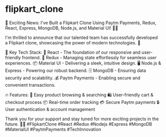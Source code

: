 # flipkart_clone
🚀 Exciting News: I've Built a Flipkart Clone Using Paytm Payments, Redux, React, Express, MongoDB, Node.js, and Material UI! 🛒💼

I'm thrilled to announce that our talented team has successfully developed a Flipkart clone, showcasing the power of modern technologies. 🌟

📌 Key Tech Stack:
🔵 React - The foundation of our responsive and user-friendly frontend.
🔄 Redux - Managing state effortlessly for seamless user experiences.
📦 Material UI - Delivering a sleek, intuitive design.
🖥️ Node.js & Express - Powering our robust backend.
🗄️ MongoDB - Ensuring data security and scalability.
💰 Paytm Payments - Enabling secure and convenient transactions.

🔥 Features:
🛒 Easy product browsing & searching
🛍️ User-friendly cart & checkout process
📦 Real-time order tracking
💳 Secure Paytm payments
🔒 User authentication & account management

Thank you for your support and stay tuned for more exciting projects in the future. 🚀💼 #FlipkartClone #React #Redux #Nodejs #Express #MongoDB #MaterialUI #PaytmPayments #TechInnovation
